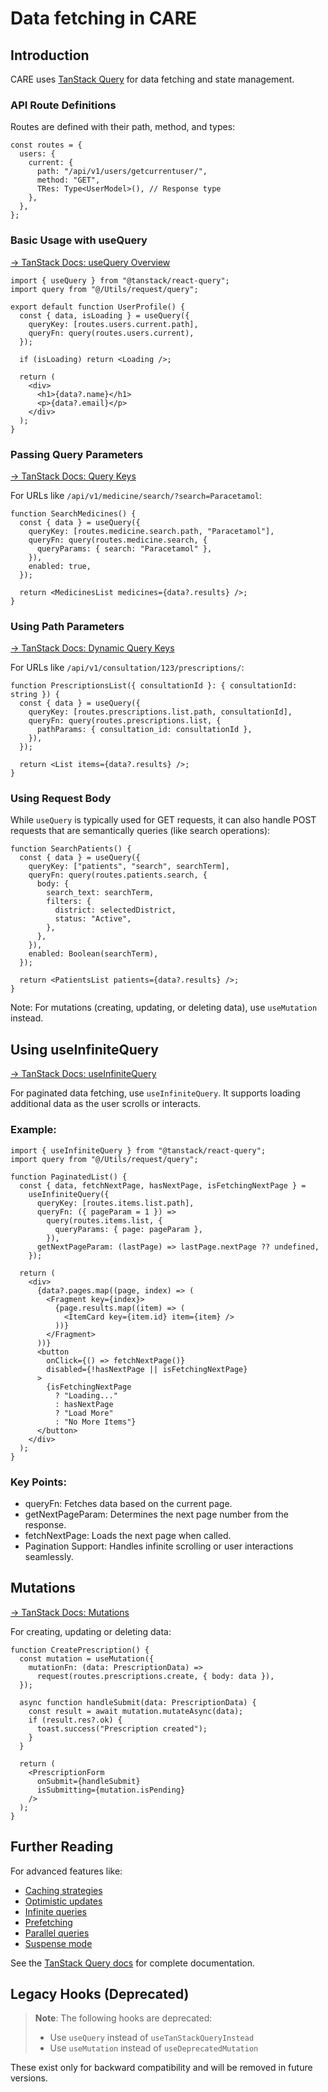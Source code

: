# Data fetching in CARE

## Introduction

CARE uses [TanStack Query](https://tanstack.com/query/latest) for data fetching and state management.

### API Route Definitions

Routes are defined with their path, method, and types:

```tsx
const routes = {
  users: {
    current: {
      path: "/api/v1/users/getcurrentuser/",
      method: "GET",
      TRes: Type<UserModel>(), // Response type
    },
  },
};
```

### Basic Usage with useQuery

[→ TanStack Docs: useQuery Overview](https://tanstack.com/query/latest/docs/react/guides/queries)

```tsx
import { useQuery } from "@tanstack/react-query";
import query from "@/Utils/request/query";

export default function UserProfile() {
  const { data, isLoading } = useQuery({
    queryKey: [routes.users.current.path],
    queryFn: query(routes.users.current),
  });

  if (isLoading) return <Loading />;

  return (
    <div>
      <h1>{data?.name}</h1>
      <p>{data?.email}</p>
    </div>
  );
}
```

### Passing Query Parameters

[→ TanStack Docs: Query Keys](https://tanstack.com/query/latest/docs/react/guides/query-keys)

For URLs like `/api/v1/medicine/search/?search=Paracetamol`:

```tsx
function SearchMedicines() {
  const { data } = useQuery({
    queryKey: [routes.medicine.search.path, "Paracetamol"],
    queryFn: query(routes.medicine.search, {
      queryParams: { search: "Paracetamol" },
    }),
    enabled: true,
  });

  return <MedicinesList medicines={data?.results} />;
}
```

### Using Path Parameters

[→ TanStack Docs: Dynamic Query Keys](https://tanstack.com/query/latest/docs/react/guides/query-keys#if-your-query-function-depends-on-a-variable-include-it-in-your-query-key)

For URLs like `/api/v1/consultation/123/prescriptions/`:

```tsx
function PrescriptionsList({ consultationId }: { consultationId: string }) {
  const { data } = useQuery({
    queryKey: [routes.prescriptions.list.path, consultationId],
    queryFn: query(routes.prescriptions.list, {
      pathParams: { consultation_id: consultationId },
    }),
  });

  return <List items={data?.results} />;
}
```

### Using Request Body

While `useQuery` is typically used for GET requests, it can also handle POST requests that are semantically queries (like search operations):

```tsx
function SearchPatients() {
  const { data } = useQuery({
    queryKey: ["patients", "search", searchTerm],
    queryFn: query(routes.patients.search, {
      body: {
        search_text: searchTerm,
        filters: {
          district: selectedDistrict,
          status: "Active",
        },
      },
    }),
    enabled: Boolean(searchTerm),
  });

  return <PatientsList patients={data?.results} />;
}
```

Note: For mutations (creating, updating, or deleting data), use `useMutation` instead.

## Using useInfiniteQuery

[→ TanStack Docs: useInfiniteQuery](https://tanstack.com/query/latest/docs/react/guides/infinite-queries)

For paginated data fetching, use `useInfiniteQuery`. It supports loading additional data as the user scrolls or interacts.

### Example:

```tsx
import { useInfiniteQuery } from "@tanstack/react-query";
import query from "@/Utils/request/query";

function PaginatedList() {
  const { data, fetchNextPage, hasNextPage, isFetchingNextPage } =
    useInfiniteQuery({
      queryKey: [routes.items.list.path],
      queryFn: ({ pageParam = 1 }) =>
        query(routes.items.list, {
          queryParams: { page: pageParam },
        }),
      getNextPageParam: (lastPage) => lastPage.nextPage ?? undefined,
    });

  return (
    <div>
      {data?.pages.map((page, index) => (
        <Fragment key={index}>
          {page.results.map((item) => (
            <ItemCard key={item.id} item={item} />
          ))}
        </Fragment>
      ))}
      <button
        onClick={() => fetchNextPage()}
        disabled={!hasNextPage || isFetchingNextPage}
      >
        {isFetchingNextPage
          ? "Loading..."
          : hasNextPage
          ? "Load More"
          : "No More Items"}
      </button>
    </div>
  );
}
```

### Key Points:

- queryFn: Fetches data based on the current page.
- getNextPageParam: Determines the next page number from the response.
- fetchNextPage: Loads the next page when called.
- Pagination Support: Handles infinite scrolling or user interactions seamlessly.

## Mutations

[→ TanStack Docs: Mutations](https://tanstack.com/query/latest/docs/react/guides/mutations)

For creating, updating or deleting data:

```tsx
function CreatePrescription() {
  const mutation = useMutation({
    mutationFn: (data: PrescriptionData) =>
      request(routes.prescriptions.create, { body: data }),
  });

  async function handleSubmit(data: PrescriptionData) {
    const result = await mutation.mutateAsync(data);
    if (result.res?.ok) {
      toast.success("Prescription created");
    }
  }

  return (
    <PrescriptionForm
      onSubmit={handleSubmit}
      isSubmitting={mutation.isPending}
    />
  );
}
```

## Further Reading

For advanced features like:

- [Caching strategies](https://tanstack.com/query/latest/docs/react/guides/caching)
- [Optimistic updates](https://tanstack.com/query/latest/docs/react/guides/optimistic-updates)
- [Infinite queries](https://tanstack.com/query/latest/docs/react/guides/infinite-queries)
- [Prefetching](https://tanstack.com/query/latest/docs/react/guides/prefetching)
- [Parallel queries](https://tanstack.com/query/latest/docs/react/guides/parallel-queries)
- [Suspense mode](https://tanstack.com/query/latest/docs/react/guides/suspense)

See the [TanStack Query docs](https://tanstack.com/query/latest/docs/react/overview) for complete documentation.

## Legacy Hooks (Deprecated)

> **Note**: The following hooks are deprecated:
>
> - Use `useQuery` instead of `useTanStackQueryInstead`
> - Use `useMutation` instead of `useDeprecatedMutation`

These exist only for backward compatibility and will be removed in future versions.
